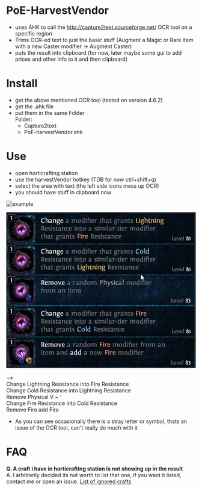 # PoE-HarvestVendor
 - uses AHK to call the http://capture2text.sourceforge.net/ OCR tool on a specific region
 - Trims OCR-ed text to just the basic stuff (Augment a Magic or Rare item with a new Caster modifier -> Augment Caster)
 - puts the result into clipboard (for now, later maybe some gui to add prices and other info to it and then clipboard)
 
# Install
  - get the above mentioned OCR tool (tested on version 4.6.2)
  - get the .ahk file
  - put them in the same Folder  
    Folder:
      - Capture2text
      - PoE-harvestVendor.ahk
      
# Use
  - open horticrafting station
  - use the harvestVendor hotkey (TDB for now ctrl+shift+q)
  - select the area with text (the left side icons mess up OCR)
  - you should have stuff in clipboard now
  
![example](examples/example.gif)

![example2](examples/example2.png)

-->  
Change Lightning Resistance into Fire Resistance  
Change Cold Resistance into Lightning Resistance   
Remove Physical V ~ ‘   
Change Fire Resistance into Cold Resistance   
Remove Fire add Fire   

- As you can see occasionally there is a stray letter or symbol, thats an issue of the OCR tool, can't really do much with it

# FAQ
 **Q. A craft i have in horticrafting station is not showing up in the result**  
 A. I arbitrarily decided its not worth to list that one, if you want it listed, contact me or open an issue. [List of ignored crafts](https://github.com/esge/PoE-HarvestVendor/wiki/Crafts-that-are-being-ignored)
